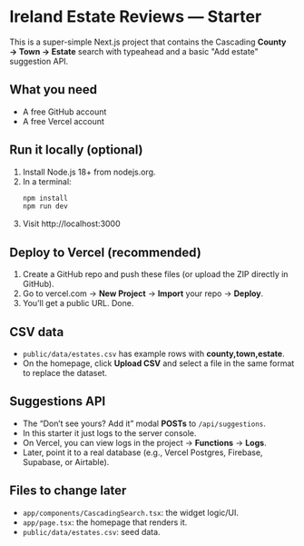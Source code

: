 
# Ireland Estate Reviews — Starter

This is a super-simple Next.js project that contains the Cascading **County → Town → Estate** search with typeahead and a basic "Add estate" suggestion API.

## What you need
- A free GitHub account
- A free Vercel account

## Run it locally (optional)
1. Install Node.js 18+ from nodejs.org.
2. In a terminal:
   ```bash
   npm install
   npm run dev
   ```
3. Visit http://localhost:3000

## Deploy to Vercel (recommended)
1. Create a GitHub repo and push these files (or upload the ZIP directly in GitHub).
2. Go to vercel.com → **New Project** → **Import** your repo → **Deploy**.
3. You’ll get a public URL. Done.

## CSV data
- `public/data/estates.csv` has example rows with **county,town,estate**.
- On the homepage, click **Upload CSV** and select a file in the same format to replace the dataset.

## Suggestions API
- The “Don’t see yours? Add it” modal **POSTs** to `/api/suggestions`.
- In this starter it just logs to the server console.
- On Vercel, you can view logs in the project → **Functions** → **Logs**.
- Later, point it to a real database (e.g., Vercel Postgres, Firebase, Supabase, or Airtable).

## Files to change later
- `app/components/CascadingSearch.tsx`: the widget logic/UI.
- `app/page.tsx`: the homepage that renders it.
- `public/data/estates.csv`: seed data.
